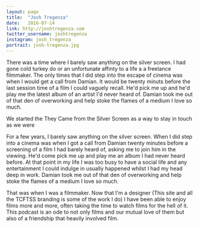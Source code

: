 ```yaml
---
layout: page
title:  "Josh Tregenza"
date:   2016-07-14
link: http://joshtregenza.com
twitter_username: joshtregenza
instagram: josh_tregenza
portrait: josh-tregenza.jpg
---
```



There was a time where I barely saw anything on the silver screen. I had gone cold turkey do or an unfortunate affinty to a life a a freelance filmmaker. The only times that I did step into the escape of cinema was when I would get a call from Damian. It would be twenty minuts before the last session time of a film I could vaguely recall. He'd pick me up and he'd play me the latest album of an artist I'd never heard of. Damian took me out of that den of overworking and help stoke the flames of a medium I love so much.

We started the They Came from the Silver Screen as a way to stay in touch as we were


For a few years, I barely saw anything on the silver screen. When I did step into a cinema was when I got a call from Damian twenty minutes before a screening of a film I had barely heard of, asking me to join him in the viewing. He'd come pick me up and play me an album I had never heard before. At that point in my life I was too busy to have a social life and any entertainment I could indulge in usually happened whilst I had my head deep in work. Damian took me out of that den of overworking and help stoke the flames of a medium I love so much.

That was when I was a filmmaker. Now that I'm a designer (This site and all the TCFTSS branding is some of the work I do) I have been able to enjoy films more and more, often taking the time to watch films for the hell of it. This podcast is an ode to not only films and our mutual love of them but also of a friendship that heavily involved film. 


